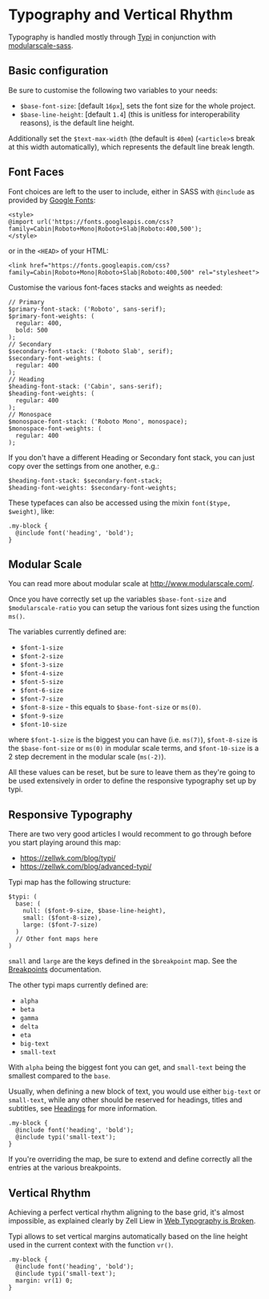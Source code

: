 # Typography and Vertical Rhythm

Typography is handled mostly through [Typi](https://github.com/zellwk/typi) in conjunction with [modularscale-sass](https://github.com/modularscale/modularscale-sass).

## Basic configuration

Be sure to customise the following two variables to your needs:

- `$base-font-size`: [default `16px`], sets the font size for the whole project.
- `$base-line-height`: [default `1.4`] (this is unitless for interoperability reasons), is the default line height.

Additionally set the `$text-max-width` (the default is `40em`) (`<article>`s break at this width automatically), which represents the default line break length.

## Font Faces

Font choices are left to the user to include, either in SASS with `@include` as provided by [Google Fonts](http://fonts.google.com):

    <style>
    @import url('https://fonts.googleapis.com/css?family=Cabin|Roboto+Mono|Roboto+Slab|Roboto:400,500');
    </style>

or in the `<HEAD>` of your HTML:

    <link href="https://fonts.googleapis.com/css?family=Cabin|Roboto+Mono|Roboto+Slab|Roboto:400,500" rel="stylesheet">

Customise the various font-faces stacks and weights as needed:

    // Primary
    $primary-font-stack: ('Roboto', sans-serif);
    $primary-font-weights: (
      regular: 400,
      bold: 500
    );
    // Secondary
    $secondary-font-stack: ('Roboto Slab', serif);
    $secondary-font-weights: (
      regular: 400
    );
    // Heading
    $heading-font-stack: ('Cabin', sans-serif);
    $heading-font-weights: (
      regular: 400
    );
    // Monospace
    $monospace-font-stack: ('Roboto Mono', monospace);
    $monospace-font-weights: (
      regular: 400
    );

If you don't have a different Heading or Secondary font stack, you can just copy over the settings from one another, e.g.:

    $heading-font-stack: $secondary-font-stack;
    $heading-font-weights: $secondary-font-weights;


These typefaces can also be accessed using the mixin `font($type, $weight)`, like:

    .my-block {
      @include font('heading', 'bold');
    }

## Modular Scale

You can read more about modular scale at <http://www.modularscale.com/>.

Once you have correctly set up the variables `$base-font-size` and `$modularscale-ratio` you can setup the various font sizes using the function `ms()`.

The variables currently defined are:

- `$font-1-size`
- `$font-2-size`
- `$font-3-size`
- `$font-4-size`
- `$font-5-size`
- `$font-6-size`
- `$font-7-size`
- `$font-8-size` - this equals to `$base-font-size` or `ms(0)`.
- `$font-9-size`
- `$font-10-size`

where `$font-1-size` is the biggest you can have (i.e. `ms(7)`), `$font-8-size` is the `$base-font-size` or `ms(0)` in modular scale terms, and `$font-10-size` is a 2 step decrement in the modular scale (`ms(-2)`).

All these values can be reset, but be sure to leave them as they're going to be used extensively in order to define the responsive typography set up by typi.

## Responsive Typography

There are two very good articles I would recomment to go through before you start playing around this map:

 - <https://zellwk.com/blog/typi/>
 - <https://zellwk.com/blog/advanced-typi/>

Typi map has the following structure:

    $typi: (
      base: (
        null: ($font-9-size, $base-line-height),
        small: ($font-8-size),
        large: ($font-7-size)
      )
      // Other font maps here
    )

`small` and `large` are the keys defined in the `$breakpoint` map. See the [Breakpoints](breakpoints.md) documentation.

The other typi maps currently defined are:

 - `alpha`
 - `beta`
 - `gamma`
 - `delta`
 - `eta`
 - `big-text`
 - `small-text`

With `alpha` being the biggest font you can get, and `small-text` being the smallest compared to the `base`.

Usually, when defining a new block of text, you would use either `big-text` or `small-text`, while any other should be reserved for headings, titles and subtitles, see [Headings](headings.md) for more information.

    .my-block {
      @include font('heading', 'bold');
      @include typi('small-text');
    }

If you're overriding the map, be sure to extend and define correctly all the entries at the various breakpoints.

## Vertical Rhythm

Achieving a perfect vertical rhythm aligning to the base grid, it's almost impossible, as explained clearly by Zell Liew in [Web Typography is Broken](https://zellwk.com/blog/web-typography-broken/).

Typi allows to set vertical margins automatically based on the line height used in the current context with the function `vr()`.

    .my-block {
      @include font('heading', 'bold');
      @include typi('small-text');
      margin: vr(1) 0;
    }
